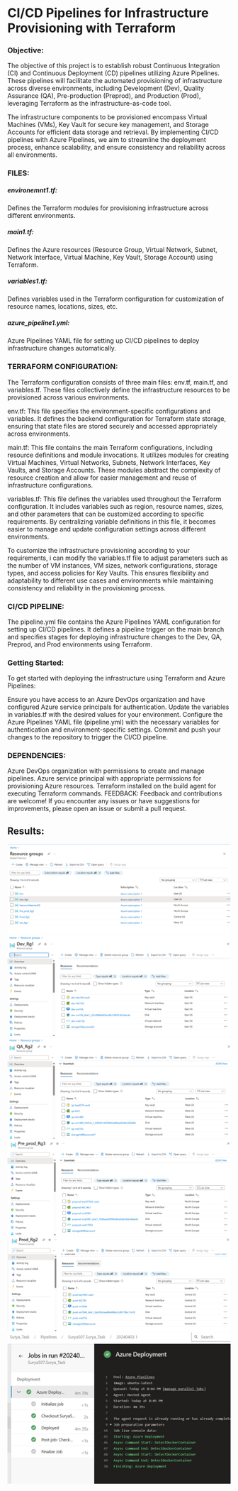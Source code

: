 **<h1>CI/CD Pipelines for Infrastructure Provisioning with Terraform</h1>**
**<h3>Objective:</h3>**
The objective of this project is to establish robust Continuous Integration (CI) and Continuous Deployment (CD) pipelines utilizing Azure Pipelines. These pipelines will facilitate the automated provisioning of infrastructure across diverse environments, including Development (Dev), Quality Assurance (QA), Pre-production (Preprod), and Production (Prod), leveraging Terraform as the infrastructure-as-code tool.

The infrastructure components to be provisioned encompass Virtual Machines (VMs), Key Vault for secure key management, and Storage Accounts for efficient data storage and retrieval. By implementing CI/CD pipelines with Azure Pipelines, we aim to streamline the deployment process, enhance scalability, and ensure consistency and reliability across all environments.

**<h3>FILES:</h3>**
**<h5>environemnt1.tf:</h5>**
Defines the Terraform modules for provisioning infrastructure across different environments.
**<h5>main1.tf:</h5>** 
Defines the Azure resources (Resource Group, Virtual Network, Subnet, Network Interface, Virtual Machine, Key Vault, Storage Account) using Terraform.
**<h5>variables1.tf:</h5>** 
Defines variables used in the Terraform configuration for customization of resource names, locations, sizes, etc.
**<h5>azure_pipeline1.yml:</h5>** 
Azure Pipelines YAML file for setting up CI/CD pipelines to deploy infrastructure changes automatically.
**<h3>TERRAFORM CONFIGURATION:</h3>**
The Terraform configuration consists of three main files: env.tf, main.tf, and variables.tf. These files collectively define the infrastructure resources to be provisioned across various environments.

env.tf: This file specifies the environment-specific configurations and variables. It defines the backend configuration for Terraform state storage, ensuring that state files are stored securely and accessed appropriately across environments.

main.tf: This file contains the main Terraform configurations, including resource definitions and module invocations. It utilizes modules for creating Virtual Machines, Virtual Networks, Subnets, Network Interfaces, Key Vaults, and Storage Accounts. These modules abstract the complexity of resource creation and allow for easier management and reuse of infrastructure configurations.

variables.tf: This file defines the variables used throughout the Terraform configuration. It includes variables such as region, resource names, sizes, and other parameters that can be customized according to specific requirements. By centralizing variable definitions in this file, it becomes easier to manage and update configuration settings across different environments.

To customize the infrastructure provisioning according to your requirements, i can modify the variables.tf file to adjust parameters such as the number of VM instances, VM sizes, network configurations, storage types, and access policies for Key Vaults. This ensures flexibility and adaptability to different use cases and environments while maintaining consistency and reliability in the provisioning process.

**<h3>CI/CD PIPELINE:</h3>**
The pipeline.yml file contains the Azure Pipelines YAML configuration for setting up CI/CD pipelines. It defines a pipeline trigger on the main branch and specifies stages for deploying infrastructure changes to the Dev, QA, Preprod, and Prod environments using Terraform.

**<h3>Getting Started:</h3>**
To get started with deploying the infrastructure using Terraform and Azure Pipelines:

Ensure you have access to an Azure DevOps organization and have configured Azure service principals for authentication.
Update the variables in variables.tf with the desired values for your environment.
Configure the Azure Pipelines YAML file (pipeline.yml) with the necessary variables for authentication and environment-specific settings.
Commit and push your changes to the repository to trigger the CI/CD pipeline.
**<h3>DEPENDENCIES:</h3>**
Azure DevOps organization with permissions to create and manage pipelines.
Azure service principal with appropriate permissions for provisioning Azure resources.
Terraform installed on the build agent for executing Terraform commands.
FEEDBACK:
Feedback and contributions are welcome! If you encounter any issues or have suggestions for improvements, please open an issue or submit a pull request.

**<h2>Results:</h2>**
![Example Image](snip2.png)
![Example Image](snip3.png)
![Example Image](snip4.png)
![Example Image](snip5.png)
![Example Image](snip6.png)
![Example Image](snip7.jpg)


